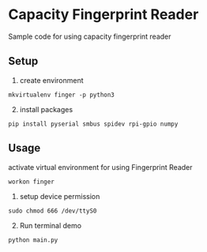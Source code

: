 # Capacity Fingerprint Reader
Sample code for using capacity fingerprint reader

## Setup
1. create environment
```
mkvirtualenv finger -p python3
```
2. install packages
```
pip install pyserial smbus spidev rpi-gpio numpy
```

## Usage
activate virtual environment for using Fingerprint Reader
```
workon finger
```
1. setup device permission
```
sudo chmod 666 /dev/ttyS0
```
2. Run terminal demo
```
python main.py
```
